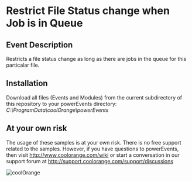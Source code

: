 # Restrict File Status change when Job is in Queue

## Event Description
Restricts a file status change as long as there are jobs in the queue for this particalar file.

## Installation
Download all files (Events and Modules) from the current subdirectory of this repository to your powerEvents directory: *C:\ProgramData\coolOrange\powerEvents*

## At your own risk
The usage of these samples is at your own risk. There is no free support related to the samples. However, if you have questions to powerEvents, then visit http://www.coolorange.com/wiki or start a conversation in our support forum at http://support.coolorange.com/support/discussions

![coolOrange](https://user-images.githubusercontent.com/36075173/46519882-4b518880-c87a-11e8-8dab-dffe826a9630.png)